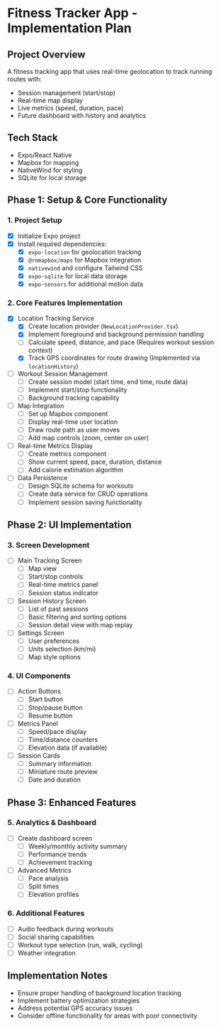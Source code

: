 # Fitness Tracker App - Implementation Plan

## Project Overview
A fitness tracking app that uses real-time geolocation to track running routes with:
- Session management (start/stop)
- Real-time map display 
- Live metrics (speed, duration, pace)
- Future dashboard with history and analytics

## Tech Stack
- Expo/React Native
- Mapbox for mapping
- NativeWind for styling
- SQLite for local storage

## Phase 1: Setup & Core Functionality

### 1. Project Setup
- [x] Initialize Expo project
- [x] Install required dependencies:
  - [x] `expo-location` for geolocation tracking
  - [x] `@rnmapbox/maps` for Mapbox integration
  - [x] `nativewind` and configure Tailwind CSS
  - [x] `expo-sqlite` for local data storage
  - [x] `expo-sensors` for additional motion data

### 2. Core Features Implementation
- [x] Location Tracking Service
  - [x] Create location provider (`NewLocationProvider.tsx`)
  - [x] Implement foreground and background permission handling
  - [ ] Calculate speed, distance, and pace (Requires workout session context)
  - [x] Track GPS coordinates for route drawing (Implemented via `locationHistory`)

- [ ] Workout Session Management
  - [ ] Create session model (start time, end time, route data)
  - [ ] Implement start/stop functionality
  - [ ] Background tracking capability 

- [ ] Map Integration
  - [ ] Set up Mapbox component
  - [ ] Display real-time user location
  - [ ] Draw route path as user moves
  - [ ] Add map controls (zoom, center on user)

- [ ] Real-time Metrics Display
  - [ ] Create metrics component
  - [ ] Show current speed, pace, duration, distance
  - [ ] Add calorie estimation algorithm

- [ ] Data Persistence
  - [ ] Design SQLite schema for workouts
  - [ ] Create data service for CRUD operations
  - [ ] Implement session saving functionality

## Phase 2: UI Implementation

### 3. Screen Development
- [ ] Main Tracking Screen
  - [ ] Map view
  - [ ] Start/stop controls
  - [ ] Real-time metrics panel
  - [ ] Session status indicator

- [ ] Session History Screen
  - [ ] List of past sessions
  - [ ] Basic filtering and sorting options
  - [ ] Session detail view with map replay

- [ ] Settings Screen
  - [ ] User preferences
  - [ ] Units selection (km/mi)
  - [ ] Map style options

### 4. UI Components
- [ ] Action Buttons
  - [ ] Start button
  - [ ] Stop/pause button
  - [ ] Resume button

- [ ] Metrics Panel
  - [ ] Speed/pace display
  - [ ] Time/distance counters
  - [ ] Elevation data (if available)

- [ ] Session Cards
  - [ ] Summary information
  - [ ] Miniature route preview
  - [ ] Date and duration

## Phase 3: Enhanced Features

### 5. Analytics & Dashboard
- [ ] Create dashboard screen
  - [ ] Weekly/monthly activity summary
  - [ ] Performance trends
  - [ ] Achievement tracking

- [ ] Advanced Metrics
  - [ ] Pace analysis
  - [ ] Split times
  - [ ] Elevation profiles

### 6. Additional Features
- [ ] Audio feedback during workouts
- [ ] Social sharing capabilities
- [ ] Workout type selection (run, walk, cycling)
- [ ] Weather integration

## Implementation Notes

- Ensure proper handling of background location tracking
- Implement battery optimization strategies
- Address potential GPS accuracy issues
- Consider offline functionality for areas with poor connectivity
